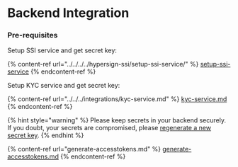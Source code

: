 # Backend Integration

### Pre-requisites

Setup SSI service and get secret key:

{% content-ref url="../../../../hypersign-ssi/setup-ssi-service/" %}
[setup-ssi-service](../../../../hypersign-ssi/setup-ssi-service/)
{% endcontent-ref %}

Setup KYC service and get secret key:

{% content-ref url="../../../integrations/kyc-service.md" %}
[kyc-service.md](../../../integrations/kyc-service.md)
{% endcontent-ref %}

{% hint style="warning" %}
Please keep secrets in your backend securely. If you doubt, your secrets are compromised, please [regenerate a new secret key](../../../../hypersign-developer-dashboard/developer-dashboard/managing-api-keys.md).
{% endhint %}

{% content-ref url="generate-accesstokens.md" %}
[generate-accesstokens.md](generate-accesstokens.md)
{% endcontent-ref %}
